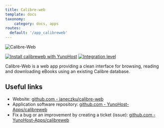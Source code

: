 ```yaml
---
title: Calibre-web
template: docs
taxonomy:
    category: docs, apps
routes:
  default: '/app_calibreweb'
---
```


![Calibre-Web](image://yunohost_package.png?height=80)

[![Install calibreweb with YunoHost](https://install-app.yunohost.org/install-with-yunohost.png)](https://install-app.yunohost.org/?app=calibreweb) [![Integration level](https://dash.yunohost.org/integration/calibreweb.svg)](https://ci-apps.yunohost.org/jenkins/job/calibreweb%20%28Community%29/lastBuild/consoleFull)

Calibre-Web is a web app providing a clean interface for browsing, reading and downloading eBooks using an existing Calibre database.

## Useful links

+ Website: [github.com - janeczku/calibre-web](https://github.com/janeczku/calibre-web)
+ Application software repository: [github.com - YunoHost-Apps/calibreweb](https://github.com/YunoHost-Apps/calibreweb_ynh)
+ Fix a bug or an improvement by creating a ticket (issue): [github.com - YunoHost-Apps/calibreweb](https://github.com/YunoHost-Apps/calibreweb_ynh/issues)
